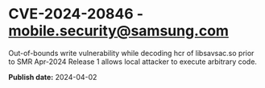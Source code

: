 # CVE-2024-20846 - mobile.security@samsung.com

Out-of-bounds write vulnerability while decoding hcr of libsavsac.so prior to SMR Apr-2024 Release 1 allows local attacker to execute arbitrary code.

**Publish date:** 2024-04-02

